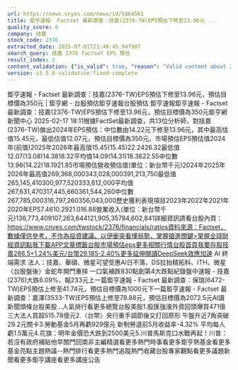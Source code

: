 ```yaml
---
url: https://news.cnyes.com/news/id/5864561
title: 鉅亨速報- Factset 最新調查：技嘉(2376-TW)EPS預估下修至13.96元 ...
quality_score: 8
company: 技嘉
stock_code: 2376
extracted_date: 2025-07-01T23:40:45.947907
search_query: 技嘉 2376 factset EPS 預估
result_index: 2
content_validation: {"is_valid": true, "reason": "Valid content about 2376"}
version: v3.5.0-validation-fixed-complete
---
```


鉅亨速報 - Factset 最新調查：技嘉(2376-TW)EPS預估下修至13.96元，預估目標價為350元 | 鉅亨網 - 台股預估‌‌鉅亨速報台股預估 鉅亨速報鉅亨速報 - Factset 最新調查：技嘉(2376-TW)EPS預估下修至13.96元，預估目標價為350元鉅亨網新聞中心 2025-02-17 18:11‌根據FactSet最新調查，共13位分析師，對技嘉(2376-TW)做出2024年EPS預估：中位數由14.22元下修至13.96元，其中最高估值15.45元，最低估值12.07元，預估目標價為350元。市場預估EPS預估值2024年(前值)2025年2026年最高值15.45(15.45)22.2426.32最低值12.07(13.08)14.3818.32平均值14.09(14.31)18.3622.55中位數13.96(14.22)18.1921.85市場預估營收‌預估值(單位：新台幣千元)2024年2025年2026年最高值269,368,000343,028,000391,213,750最低值265,145,410300,977,520333,612,000平均值267,631,470317,445,660361,544,260中位數267,785,000316,797,260356,043,000歷史獲利表現項目2023年2022年2021年2020年EPS7.4610.2921.016.88營業收入(單位：新台幣千元)136,773,409107,263,644121,905,35784,602,841詳細資訊請看台股內頁：https://www.cnyes.com/twstock/2376/financials/ratios資料來源：Factset，數據僅供參考，不作為投資建議。以伊衝突看懂局勢，掌握搶進關鍵>掌握全球財經資訊點我下載APP文章標籤台股市場預估eps更多相關行情台股首頁我要存股技嘉286.5+1.24%美元/台幣29.185-2.40%更多延伸閱讀DeepSeek效應加速 AI 終端需求 法人：技嘉、華碩、微星可望受惠AI日不落，DS拉抬精拓科、ITH、微星〈台股盤後〉金蛇年開門重摔 一口氣補跌830點創第4大跌點紀錄盤中速報 - 技嘉(2376)大跌8.09%，報233元‌上一篇鉅亨速報 - Factset 最新調查：保瑞(6472-TW)EPS預估上修至41.74元，預估目標價為1000元下一篇鉅亨速報 - Factset 最新調查：嘉澤(3533-TW)EPS預估上修至78.88元，預估目標價為2072.5元‌‌AI讀新聞頭條台股美股...人氣排行看更多總覽台股美股1.股匯強漲外資回頭爆買471億 三大法人買超515.78億元2.〈台幣〉央行重手調節後又打回原形 午盤升近7角突破29.2元關卡3.勞動基金5月再虧929億元 新制勞退前5月收益率-4.32% 平均每人虧1.5萬元4.花旗：明年金價恐大跌到2500美元5.川普馬斯克口水戰再起！川普：若沒有政府補貼他早關門回南非‌主編精選看更多‌熱門時事看更多‌‌‌‌‌‌‌‌‌‌‌‌‌‌‌‌‌鉅亨熱基金看更多基金亮點主題熱議‌‌‌‌--‌‌‌‌熱門排行看更多熱門追蹤熱門收藏‌‌‌‌‌‌‌‌‌台股專家觀點看更多議題新聞看更多鉅亨講座看更多講座公告‌‌‌‌‌‌‌‌